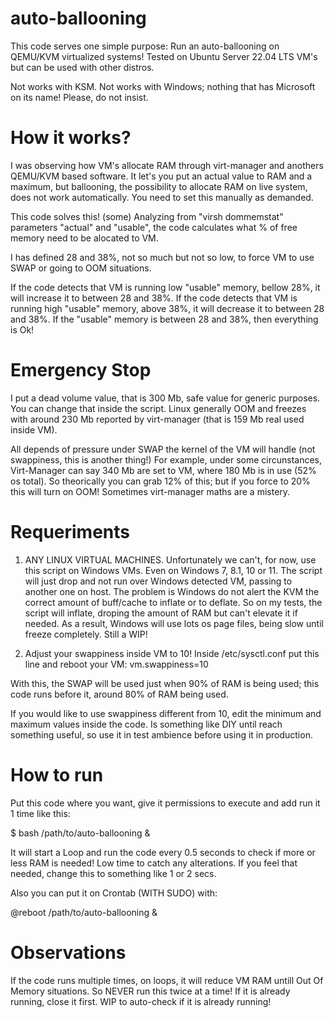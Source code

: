 # auto-ballooning

This code serves one simple purpose: 
Run an auto-ballooning on QEMU/KVM virtualized systems!
Tested on Ubuntu Server 22.04 LTS VM's but can be used with other distros.

Not works with KSM.
Not works with Windows; nothing that has Microsoft on its name! Please, do not insist.

# How it works?

I was observing how VM's allocate RAM through virt-manager and anothers QEMU/KVM based software.
It let's you put an actual value to RAM and a maximum, but ballooning, the possibility to allocate RAM on live system, does not work automatically.
You need to set this manually as demanded.

This code solves this! (some)
Analyzing from "virsh dommemstat" parameters "actual" and "usable", the code calculates what % of free memory need to be alocated to VM.

I has defined 28 and 38%, not so much but not so low, to force VM to use SWAP or going to OOM situations.

If the code detects that VM is running low "usable" memory, bellow 28%, it will increase it to between 28 and 38%.
If the code detects that VM is running high "usable" memory, above 38%, it will decrease it to between 28 and 38%.
If the "usable" memory is between 28 and 38%, then everything is Ok!

# Emergency Stop

I put a dead volume value, that is 300 Mb, safe value for generic purposes. You can change that inside the script.
Linux generally OOM and freezes with around 230 Mb reported by virt-manager (that is 159 Mb real used inside VM).

All depends of pressure under SWAP the kernel of the VM will handle (not swappiness, this is another thing!)
For example, under some circunstances, Virt-Manager can say 340 Mb are set to VM, where 180 Mb is in use (52% os total).
So theorically you can grab 12% of this; but if you force to 20% this will turn on OOM! Sometimes virt-manager maths are a mistery.

# Requeriments

1) ANY LINUX VIRTUAL MACHINES.
Unfortunately we can't, for now, use this script on Windows VMs. Even on Windows 7, 8.1, 10 or 11.
The script will just drop and not run over Windows detected VM, passing to another one on host.
The problem is Windows do not alert the KVM the correct amount of buff/cache to inflate or to deflate.
So on my tests, the script will inflate, droping the amount of RAM but can't elevate it if needed. 
As a result, Windows will use lots os page files, being slow until freeze completely.
Still a WIP!

2) Adjust your swappiness inside VM to 10!
Inside /etc/sysctl.conf put this line and reboot your VM:
vm.swappiness=10

With this, the SWAP will be used just when 90% of RAM is being used; this code runs before it, around 80% of RAM being used.

If you would like to use swappiness different from 10, edit the minimum and maximum values inside the code.
Is something like DIY until reach something useful, so use it in test ambience before using it in production.

# How to run

Put this code where you want, give it permissions to execute and add run it 1 time like this:

$ bash /path/to/auto-ballooning &

It will start a Loop and run the code every 0.5 seconds to check if more or less RAM is needed!
Low time to catch any alterations. If you feel that needed, change this to something like 1 or 2 secs.

Also you can put it on Crontab (WITH SUDO) with:

@reboot /path/to/auto-ballooning &

# Observations

If the code runs multiple times, on loops, it will reduce VM RAM untill Out Of Memory situations.
So NEVER run this twice at a time! If it is already running, close it first.
WIP to auto-check if it is already running!
